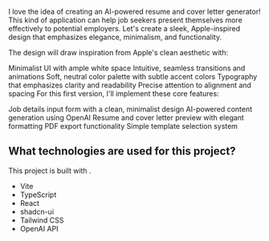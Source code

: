 
I love the idea of creating an AI-powered resume and cover letter generator! This kind of application can help job seekers present themselves more effectively to potential employers. Let's create a sleek, Apple-inspired design that emphasizes elegance, minimalism, and functionality.

The design will draw inspiration from Apple's clean aesthetic with:

Minimalist UI with ample white space
Intuitive, seamless transitions and animations
Soft, neutral color palette with subtle accent colors
Typography that emphasizes clarity and readability
Precise attention to alignment and spacing
For this first version, I'll implement these core features:

Job details input form with a clean, minimalist design
AI-powered content generation using OpenAI
Resume and cover letter preview with elegant formatting
PDF export functionality
Simple template selection system

## What technologies are used for this project?

This project is built with .

- Vite
- TypeScript
- React
- shadcn-ui
- Tailwind CSS
- OpenAI API


